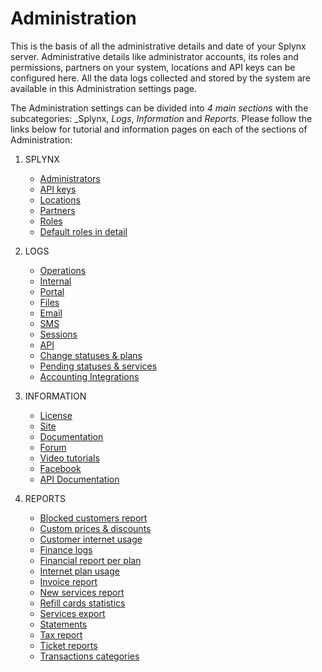 Administration
==============

This is the basis of all the administrative details and date of your Splynx server. Administrative details like administrator accounts, its roles and permissions, partners on your system, locations and API keys can be configured here. All the data logs collected and stored by the system are available in this Administration settings page.

The Administration settings can be divided into _4 main sections_ with the subcategories: _Splynx, _Logs_, _Information_ and _Reports_. Please follow the links below for tutorial and information pages on each of the sections of Administration:

1. SPLYNX
    * [Administrators](administration/main/admins_and_permissions/admins_and_permissions.md)
    * [API keys](administration/main/api_keys/api_keys.md)
    * [Locations](administration/main/locations/locations.md)
    * [Partners](administration/main/partners/partners.md)
    * [Roles](administration/main/roles/roles.md)
    * [Default roles in detail](administration/main/roles/default_roles/default_roles.md)

2. LOGS
    * [Operations](administration/logs/operations/operations.md)
    * [Internal](administration/logs/internal/internal.md)
    * [Portal](administration/logs/portal/portal.md)
    * [Files](administration/logs/files/files.md)
    * [Email](administration/logs/email/email.md)
    * [SMS](administration/logs/sms/sms.md)
    * [Sessions](administration/logs/sessions/sessions.md)
    * [API](administration/logs/api/api.md)
    * [Change statuses & plans](administration/logs/changes_statuses_plans/changes_statuses_plans.md)
    * [Pending statuses & services](administration/logs/pending_statuses_and_services/pending_statuses_and_services.md)
    * [Accounting Integrations](administration/logs/accounting_integrations/accounting_integrations.md)

3. INFORMATION
    * [License](administration/information/license/license.md)
    * [Site](administration/information/site/site.md)
    * [Documentation](administration/information/documentation/documentation.md)
    * [Forum](administration/information/forum/forum.md)
    * [Video tutorials](administration/information/video_tutorials/video_tutorials.md)
    * [Facebook](administration/information/facebook/facebook.md)
    * [API Documentation](administration/information/api_documentation/api_documentation.md)

4. REPORTS
    * [Blocked customers report](administration/reports/blocked_customers_report/blocked_customers_report.md)
    * [Custom prices & discounts](administration/reports/custom_prices_and_discounts/custom_prices_and_discounts.md)
    * [Customer internet usage](administration/reports/customer_internet_usage/customer_internet_usage.md)
    * [Finance logs](administration/reports/finance_logs/finance_logs.md)
    * [Financial report per plan](administration/reports/financial_report_per_plan/financial_report_per_plan.md)
    * [Internet plan usage](administration/reports/internet_plan_usage/internet_plan_usage.md)
    * [Invoice report](administration/reports/invoice_report/invoice_report.md)
    * [New services report](administration/reports/new_services_report/new_services_report.md)
    * [Refill cards statistics](administration/reports/refill_cards_statistics/refill_cards_statistics.md)
    * [Services export](administration/reports/services_export/services_export.md)
    * [Statements](administration/reports/statements/statements.md)
    * [Tax report](administration/reports/tax_report/tax_report.md)
    * [Ticket reports](administration/reports/ticket_reports/ticket_reports.md)
    * [Transactions categories](administration/reports/transactions_categories/transactions_categories.md)
